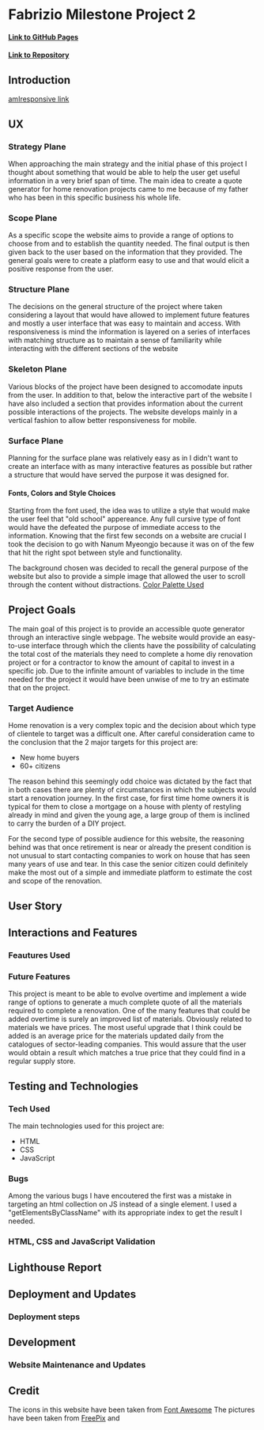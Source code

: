 # Fabrizio Milestone Project 2
#### [Link to GitHub Pages]()
#### [Link to Repository](https://github.com/DevFabrizio/Fabrizio-Project-Two)
## Introduction
[amIresponsive link]()
## UX
### Strategy Plane
When approaching the main strategy and the initial phase of this project I thought about something that would be able to help the user get useful information in a very brief span of time. The main idea to create a quote generator for home renovation projects came to me because of my father who has been in this specific business his whole life. 
### Scope Plane
As a specific scope the website aims to provide a range of options to choose from and to establish the quantity needed. The final output is then given back to the user based on the information that they provided. The general goals were to create a platform easy to use and that would elicit a positive response from the user.
### Structure Plane
The decisions on the general structure of the project where taken considering a layout that would have allowed to implement future features and mostly a user interface that was easy to maintain and access. With responsiveness is mind the information is layered on a series of interfaces with matching structure as to maintain a sense of familiarity while interacting with the different sections of the website
### Skeleton Plane
Various blocks of the project have been designed to accomodate inputs from the user. In addition to that, below the interactive part of the website I have also included a section that provides information about the current possible interactions of the projects. The website develops mainly in a vertical fashion to allow better responsiveness for mobile.
### Surface Plane
Planning for the surface plane was relatively easy as in I didn't want to create an interface with as many interactive features as possible but rather a structure that would have served the purpose it was designed for. 
#### Fonts, Colors and Style Choices
Starting from the font used, the idea was to utilize a style that would make the user feel that "old school" appereance. Any full cursive type of font would have the defeated the purpose of immediate access to the information. Knowing that the first few seconds on a website are crucial I took the decision to go with Nanum Myeongjo because it was on of the few that hit the right spot between style and functionality.

The background chosen was decided to recall the general purpose of the website but also to provide a simple image that allowed the user to scroll through the content without distractions. 
[Color Palette Used]()
## Project Goals
The main goal of this project is to provide an accessible quote generator through an interactive single webpage. The website would provide an easy-to-use interface through which the clients have the possibility of calculating the total cost of the materials they need to complete a home diy renovation project or for a contractor to know the amount of capital to invest in a specific job. Due to the infinite amount of variables to include in the time needed for the project it would have been unwise of me to try an estimate that on the project. 
### Target Audience
Home renovation is a very complex topic and the decision about which type of clientele to target was a difficult one. After careful consideration came to the conclusion that the 2 major targets for this project are: 
* New home buyers
* 60+ citizens

The reason behind this seemingly odd choice was dictated by the fact that in both cases there are plenty of circumstances in which the subjects would start a renovation journey. In the first case, for first time home owners it is typical for them to close a mortgage on a house with plenty of restyling already in mind and given the young age, a large group of them is inclined to carry the burden of a DIY project. 

For the second type of possible audience for this website, the reasoning behind was that once retirement is near or already the present condition is not unusual to start contacting companies to work on house that has seen many years of use and tear. In this case the senior citizen could definitely make the most out of a simple and immediate platform to estimate the cost and scope of the renovation.
## User Story
## Interactions and Features
### Feautures Used
### Future Features
This project is meant to be able to evolve overtime and implement a wide range of options to generate a much complete quote of all the materials required to complete a renovation. One of the many features that could be added overtime is surely an improved list of materials. Obviously related to materials we have prices. The most useful upgrade that I think could be added is an average price for the materials updated daily from the catalogues of sector-leading companies. This would assure that the user would obtain a result which matches a true price that they could find in a regular supply store.
## Testing and Technologies
### Tech Used
The main technologies used for this project are:
* HTML
* CSS 
* JavaScript
### Bugs
Among the various bugs I have encoutered the first was a mistake in targeting an html collection on JS instead of a single element. I used a "getElementsByClassName" with its appropriate index to get the result I needed.
### HTML, CSS and JavaScript Validation 
## Lighthouse Report
## Deployment and Updates
### Deployment steps
## Development
### Website Maintenance and Updates
## Credit
The icons in this website have been taken from [Font Awesome](https://fontawesome.com/)
The pictures have been taken from [FreePix](https://www.freepik.com/) and 
